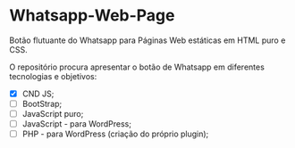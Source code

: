 # Whatsapp-Web-Page
Botão flutuante do Whatsapp para Páginas Web estáticas em HTML puro e CSS.

O repositório procura apresentar o botão de Whatsapp em diferentes tecnologias e objetivos:

* [x] CND JS;
* [ ] BootStrap;
* [ ] JavaScript puro;
* [ ] JavaScript - para WordPress;
* [ ] PHP - para WordPress (criação do próprio plugin);
